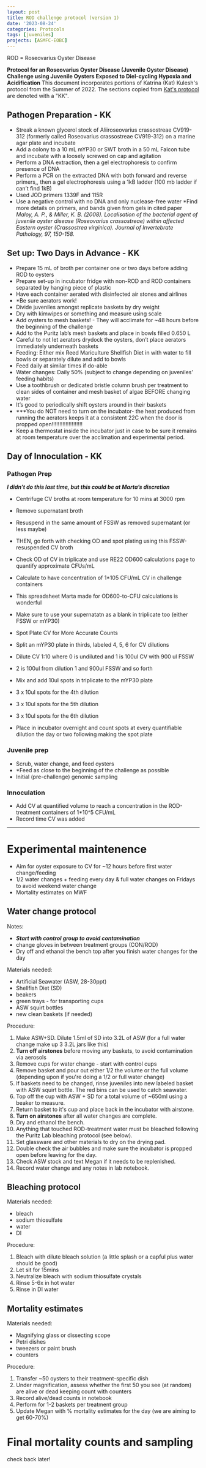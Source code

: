 ```yaml
---
layout: post
title: ROD challenge protocol (version 1)
date: '2023-08-24'
categories: Protocols
tags: [juveniles]
projects: [ASMFC-EOBC]
---
```


ROD = Roseovarius Oyster Disease

**Protocol for an Roseovarius Oyster Disease (Juvenile Oyster Disease) Challenge using Juvenile Oysters Exposed to Diel-cycling Hypoxia and Acidification**
This document incorporates portions of Katrina (Kat) Kulesh's protocol from the Summer of 2022. The sections copied from [Kat's protocol](https://docs.google.com/document/d/10o2sBFt2P1PGp7FxcJPrh7UYfl2ynaYj779yoUZa4j0/edit?usp=sharing) are denoted with a "KK".

## Pathogen Preparation - KK
- Streak a known glycerol stock of Aliiroseovarius crassostreae CV919-312 (formerly called Roseovarius crassostreae CV919-312) on a marine agar plate and incubate
- Add a colony to a 10 mL mYP30 or SWT broth in a 50 mL Falcon tube and incubate with a loosely screwed on cap and agitation
- Perform a DNA extraction, then a gel electrophoresis to confirm presence of DNA
- Perform a PCR on the extracted DNA with both forward and reverse primers,, then a gel electrophoresis using a 1kB ladder (100 mb ladder if can’t find 1kB)
- Used JOD primers 1339F and 115R
- Use a negative control with no DNA and only nuclease-free water
*Find more details on primers, and bands given from gels in cited paper
*Maloy, A. P., & Miller, K. B. (2008). Localisation of the bacterial agent of juvenile oyster disease (Roseovarius crassostreae) within affected Eastern oyster (Crassostrea virginica). Journal of Invertebrate Pathology, 97, 150-158.*

## Set up: Two Days in Advance - KK
- Prepare 15 mL of broth per container one or two days before adding ROD to oysters
- Prepare set-up in incubator fridge with non-ROD and ROD containers separated by hanging piece of plastic
- Have each container aerated with disinfected air stones and airlines
- *Be sure aerators work!
- Divide juveniles amongst replicate baskets by dry weight
- Dry with kimwipes or something and measure using scale
- Add oysters to mesh baskets! - They will acclimate for ~48 hours before the beginning of the challenge
- Add to the Puritz lab’s mesh baskets and place in bowls filled 0.650 L
- Careful to not let aerators drydock the oysters, don’t place aerators immediately underneath baskets
- Feeding: Either mix Reed Mariculture Shellfish Diet in with water to fill bowls or separately dilute and add to bowls
- Feed daily at similar times if do-able
- Water changes: Daily 50% (subject to change depending on juveniles’ feeding habits)
- Use a toothbrush or dedicated bristle column brush per treatment to clean sides of container and mesh basket of algae BEFORE changing water
- It’s good to periodically shift oysters around in their baskets
- ***You do NOT need to turn on the incubator- the heat produced from running the aerators keeps it at a consistent 22C when the door is propped open!!!!!!!!!!!!!!!!!!!!
- Keep a thermostat inside the incubator just in case to be sure it remains at room temperature over the acclimation and experimental period.


## Day of Innoculation - KK

### Pathogen Prep
***I didn’t do this last time, but this could be at Marta’s discretion***
- Centrifuge CV broths at room temperature for 10 mins at 3000 rpm
- Remove supernatant broth
- Resuspend in the same amount of FSSW as removed supernatant (or less maybe)
- THEN, go forth with checking OD and spot plating using this FSSW-resuspended CV broth

- Check OD of CV  in triplicate and use RE22 OD600 calculations page to quantify approximate CFUs/mL
- Calculate to have concentration of 1*105 CFU/mL CV in challenge containers
- This spreadsheet Marta made for OD600-to-CFU calculations is wonderful
- Make sure to use your supernatatn as a blank in triplicate too (either FSSW or mYP30)
- Spot Plate CV for More Accurate Counts
- Split an mYP30 plate in thirds, labeled 4, 5, 6 for CV dilutions
- Dilute CV 1:10 where 0 is undiluted and 1 is 100ul CV with 900 ul FSSW
- 2 is 100ul from dilution 1 and 900ul FSSW and so forth
- Mix and add 10ul spots in triplicate to the mYP30 plate
- 3 x 10ul spots for the 4th dilution
- 3 x 10ul spots for the 5th dilution
- 3 x 10ul spots for the 6th dilution
- Place in incubator overnight and count spots at every quantifiable dilution the day or two following making the spot plate

### Juvenile prep
- Scrub, water change, and feed oysters
- *Feed as close to the beginning of the challenge as possible
- Initial (pre-challenge) genomic sampling 

### Innoculation
- Add CV at quantified volume to reach a concentration in the ROD-treatment containers of 1*10^5 CFU/mL
- Record time CV was added
_________________________________________________

# Experimental maintenence
- Aim for oyster exposure to CV for ~12 hours before first water change/feeding
- 1/2 water changes + feeding every day & full water changes on Fridays to avoid weekend water change
- Mortality estimates on MWF

## Water change protocol 
Notes:
- ***Start with control group to avoid contamination*** 
- change gloves in between treatment groups (CON/ROD)
- Dry off and ethanol the bench top after you finish water changes for the day 

Materials needed:
- Artificial Seawater (ASW, 28-30ppt)
- Shellfish Diet (SD)
- beakers
- green trays - for transporting cups
- ASW squirt bottles 
- new clean baskets (if needed)


Procedure:
1. Make ASW+SD. Dilute 1.5ml of SD into 3.2L of ASW (for a full water change make up 3 3.2L jars like this)
2. **Turn off airstones** before moving any baskets, to avoid contamination via aerosols 
3. Remove cups for water change - start with control cups 
4. Remove basket and pour out either 1/2 the volume or the full volume (depending upon if you're doing a 1/2 or full water change)
5. If baskets need to be changed, rinse juveniles into new labeled basket with ASW squirt bottle. The red bins can be used to catch seawater.
6. Top off the cup with ASW + SD for a total volume of ~650ml using a beaker to measure.
7. Return basket to it's cup and place back in the incubator with airstone.
8. **Turn on airstones** after all water changes are complete.
9. Dry and ethanol the bench.
10. Anything that touched ROD-treatment water must be bleached following the Puritz Lab bleaching protocol (see below). 
11. Set glassware and other materials to dry on the drying pad. 
12. Double check the air bubbles and make sure the incubator is propped open before leaving for the day.
13. Check ASW stock and text Megan if it needs to be replenished.
14. Record water change and any notes in lab notebook.


## Bleaching protocol
Materials needed:
- bleach
- sodium thiosulfate
- water
- DI

Procedure:
1. Bleach with dilute bleach solution (a little splash or a capful plus water should be good)
2. Let sit for 15mins
3. Neutralize bleach with sodium thiosulfate crystals 
4. Rinse 5-6x in hot water 
5. Rinse in DI water


## Mortality estimates

Materials needed: 
- Magnifying glass or dissecting scope
- Petri dishes
- tweezers or paint brush 
- counters

Procedure: 
1. Transfer ~50 oysters to their treatment-specific dish
2. Under magnification, assess whether the first 50 you see (at random) are alive or dead keeping count with counters
3. Record alive/dead counts in notebook 
4. Perform for 1-2 baskets per treatment group
5. Update Megan with % mortality estimates for the day (we are aiming to get 60-70%)


# Final mortality counts and sampling 
check back later!